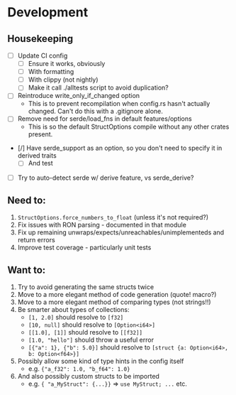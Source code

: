 Development
===

## Housekeeping

- [ ] Update CI config
    - [ ] Ensure it works, obviously
    - [ ] With formatting
    - [ ] With clippy (not nightly)
    - [ ] Make it call ./alltests script to avoid duplication?
- [ ] Reintroduce write_only_if_changed option
    - This is to prevent recompilation when config.rs hasn't actually changed. Can't do this with a .gitignore alone.
- [ ] Remove need for serde/load_fns in default features/options
    - This is so the default StructOptions compile without any other crates present.
- [/] Have serde_support as an option, so you don't need to specify it in derived traits
    - [ ] And test
- [ ] Try to auto-detect serde w/ derive feature, vs serde_derive?

## Need to:
1.  `StructOptions.force_numbers_to_float` (unless it's not required?)
2.  Fix issues with RON parsing - documented in that module
3.  Fix up remaining unwraps/expects/unreachables/unimplementeds and return errors
4.  Improve test coverage - particularly unit tests

## Want to:
1.  Try to avoid generating the same structs twice
2.  Move to a more elegant method of code generation (quote! macro?)
3.  Move to a more elegant method of comparing types (not strings!!)
4.  Be smarter about types of collections:
    -   `[1, 2.0]` should resolve to `[f32]`
    -   `[10, null]` should resolve to `[Option<i64>]`
    -   `[[1.0], [1]]` should resolve to `[[f32]]`
    -   `[1.0, "hello"]` should throw a useful error
    -   `[{"a": 1}, {"b": 5.0}]` should resolve to `[struct {a: Option<i64>, b: Option<f64>}]`
5.  Possibly allow some kind of type hints in the config itself
    -   e.g. `{"a_f32": 1.0, "b_f64": 1.0}`
6.  And also possibly custom structs to be imported
    -   e.g. `{ "a_MyStruct": {...}}` => `use MyStruct; ...` etc.
